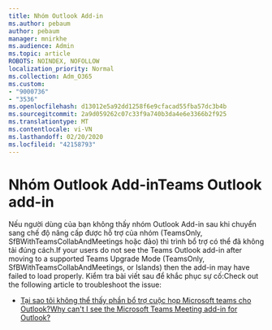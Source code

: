 ```yaml
---
title: Nhóm Outlook Add-in
ms.author: pebaum
author: pebaum
manager: mnirkhe
ms.audience: Admin
ms.topic: article
ROBOTS: NOINDEX, NOFOLLOW
localization_priority: Normal
ms.collection: Adm_O365
ms.custom:
- "9000736"
- "3536"
ms.openlocfilehash: d13012e5a92dd1258f6e9cfacad55fba57dc3b4b
ms.sourcegitcommit: 2a9d059262c07c33f9a740b3da4e6e3366b2f925
ms.translationtype: MT
ms.contentlocale: vi-VN
ms.lasthandoff: 02/20/2020
ms.locfileid: "42158793"
---
```

# <a name="teams-outlook-add-in"></a><span data-ttu-id="7fd05-102">Nhóm Outlook Add-in</span><span class="sxs-lookup"><span data-stu-id="7fd05-102">Teams Outlook add-in</span></span>

<span data-ttu-id="7fd05-103">Nếu người dùng của bạn không thấy nhóm Outlook Add-in sau khi chuyển sang chế độ nâng cấp được hỗ trợ của nhóm (TeamsOnly, SfBWithTeamsCollabAndMeetings hoặc đảo) thì trình bổ trợ có thể đã không tải đúng cách.</span><span class="sxs-lookup"><span data-stu-id="7fd05-103">If your users do not see the Teams Outlook add-in after moving to a supported Teams Upgrade Mode (TeamsOnly, SfBWithTeamsCollabAndMeetings, or Islands) then the add-in may have failed to load properly.</span></span>  <span data-ttu-id="7fd05-104">Kiểm tra bài viết sau để khắc phục sự cố:</span><span class="sxs-lookup"><span data-stu-id="7fd05-104">Check out the following article to troubleshoot the issue:</span></span> 

- [<span data-ttu-id="7fd05-105">Tại sao tôi không thể thấy phần bổ trợ cuộc họp Microsoft teams cho Outlook?</span><span class="sxs-lookup"><span data-stu-id="7fd05-105">Why can't I see the Microsoft Teams Meeting add-in for Outlook?</span></span>](https://techcommunity.microsoft.com/t5/microsoft-teams-blog/why-can-t-i-see-the-microsoft-teams-meeting-add-in-for-outlook/ba-p/174630) 